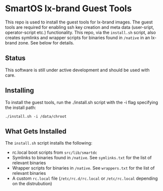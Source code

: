 # SmartOS lx-brand Guest Tools

This repo is used to install the guest tools for lx-brand images. The guest tools are required for enabling ssh key creation and meta data (user-sript, operator-script etc.) functionality. This repo, via the `install.sh` script, also creates symlinks and wrapper scripts for binaries found in `/native` in an lx-brand zone. See below for details.

## Status

This software is still under active development and should be used with care.

## Installing

To install the guest tools, run the ./install.sh script with the -i flag specifying the install path:

    ./install.sh -i /data/chroot

## What Gets Installed

The `install.sh` script installs the following:

- rc.local boot scripts from `src/lib/smartdc`
- Symlinks to binaries found in `/native`. See `symlinks.txt` for the list of relevant binaries
- Wrapper scripts for binaries in `/native`. See `wrappers.txt` for the list of relevant binaries
- A custom `rc.local` file (`/etc/rc.d/rc.local` or `/etc/rc.local` depending on the distrubution)
